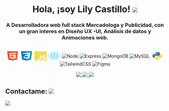  <h1 align="center"> Hola, ¡soy Lily Castillo! <img  src="https://media.giphy.com/media/26gslMAdctNhu6YnK/giphy.gif" width="50"></h2>
  <h3 align="center">A Desarrolladora web full stack Mercadologa y Publicidad, con un gran interes en Diseño UX -UI, Análisis de datos y Animaciones web.</h4>
</div>
<div style="display: inline_block" align="center"><br>
  <img align="center" alt="HTML" height="30" width="40" src="https://raw.githubusercontent.com/devicons/devicon/master/icons/html5/html5-original.svg">
  <img align="center" alt="CSS" height="30" width="40" src="https://raw.githubusercontent.com/devicons/devicon/master/icons/css3/css3-original.svg">
  <img align="center" alt="Js" height="30" width="40" src="https://raw.githubusercontent.com/devicons/devicon/master/icons/javascript/javascript-plain.svg">
  <img align="center" alt="React" height="30" width="40" src="https://raw.githubusercontent.com/devicons/devicon/master/icons/react/react-original.svg">
  <img align="center" alt="Node" height="30" width="40" src="https://cdn.jsdelivr.net/gh/devicons/devicon/icons/nodejs/nodejs-original.svg">
  <img align="center" alt="Express" height="30" width="40" src="https://cdn.jsdelivr.net/gh/devicons/devicon/icons/express/express-original.svg">
  <img align="center" alt="MongoDB" height="30" width="40" src="https://cdn.jsdelivr.net/gh/devicons/devicon/icons/mongodb/mongodb-original.svg">
  <img align="center" alt="MySQL" height="30" width="40" src="https://cdn.jsdelivr.net/gh/devicons/devicon/icons/mysql/mysql-original.svg">
  <img align="center" alt="Python" height="30" width="40" src="https://raw.githubusercontent.com/devicons/devicon/master/icons/python/python-original.svg">
  <img align="center" alt="TailwindCSS" height="30" width="40" src="https://cdn.jsdelivr.net/gh/devicons/devicon/icons/tailwindcss/tailwindcss-plain.svg">
  <img align="center" alt="Figma" height="30" width="40" src="https://cdn.jsdelivr.net/gh/devicons/devicon/icons/figma/figma-original.svg">
</div>
 
<div style="display: inline_block" align="center"><br>
  <a href="https://github.com/lilajoha29">
    <img height="200em" src="http://github-readme-streak-stats.herokuapp.com?user=lilajoha29&theme=radical&border_radius=4.7&mode=weekly" />
    <img height="200em" src="https://github-readme-stats.vercel.app/api?username=lilajoha29&show_icons=true&theme=radical" />
    <img height="200em" src="https://github-readme-stats.vercel.app/api/top-langs/?username=lilajoha29&theme=radical" />
  </a>
</div>

<div style="display: inline_block"> 
  <h2>Contactame: <img src="https://media.giphy.com/media/4oRILGMNjVlWpbtMxJ/giphy.gif" width="50"></h2>
  <a href="https://www.linkedin.com/in/lily-johana-castillo-forero/" target="_blank"><img src="https://img.shields.io/badge/-LinkedIn-%230077B5?style=for-the-badge&logo=linkedin&logoColor=Violet" target="_blank"></a>
</div>  
